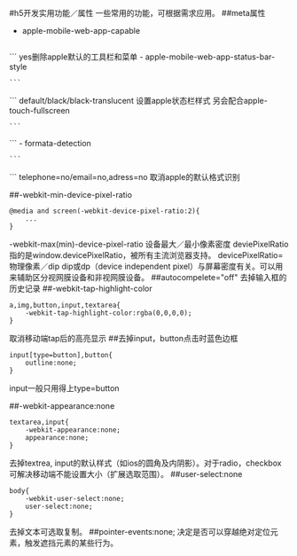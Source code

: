#h5开发实用功能／属性
一些常用的功能，可根据需求应用。
##meta属性
- apple-mobile-web-app-capable

	```
<meta name="apple-mobile-web-app-capable" content="yes">
	```	
	yes删除apple默认的工具栏和菜单
- apple-mobile-web-app-status-bar-style

	```
<meta name="apple-mobile-web-app-status-bar-style" content="black-translucent">
	```
	default/black/black-translucent 设置apple状态栏样式
	另会配合apple-touch-fullscreen
	
	```
<meta name="apple-touch-fullscreen" content="yes">
	```
- formata-detection
	
	```
<meta name="format-detection" content="telephone=no">
	```
	telephone=no/email=no,adress=no 取消apple的默认格式识别
		
##-webkit-min-device-pixel-ratio
```
@media and screen(-webkit-device-pixel-ratio:2){
	...
}
```	
-webkit-max(min)-device-pixel-ratio 设备最大／最小像素密度
deviePixelRatio指的是window.devicePixelRatio，被所有主流浏览器支持。
devicePixelRatio=物理像素／dip
dip或dp（device independent pixel）与屏幕密度有关。可以用来辅助区分视网膜设备和非视网膜设备。
##autocompelete="off"
去掉输入框的历史记录
##-webkit-tap-highlight-color

```
a,img,button,input,textarea{
	-webkit-tap-highlight-color:rgba(0,0,0,0);
}
```
取消移动端tap后的高亮显示
##去掉input，button点击时蓝色边框

```
input[type=button],button{
	outline:none;
}
```
input一般只用得上type=button

##-webkit-appearance:none

```
textarea,input{
	-webkit-appearance:none;
	appearance:none;
}
```
去掉textrea, input的默认样式（如ios的圆角及内阴影）。对于radio，checkbox可解决移动端不能设置大小（扩展选取范围）。
##user-select:none

```
body{
	-webkit-user-select:none;
	user-select:none;
}
```
去掉文本可选取复制。
##pointer-events:none;
决定是否可以穿越绝对定位元素，触发遮挡元素的某些行为。
	
